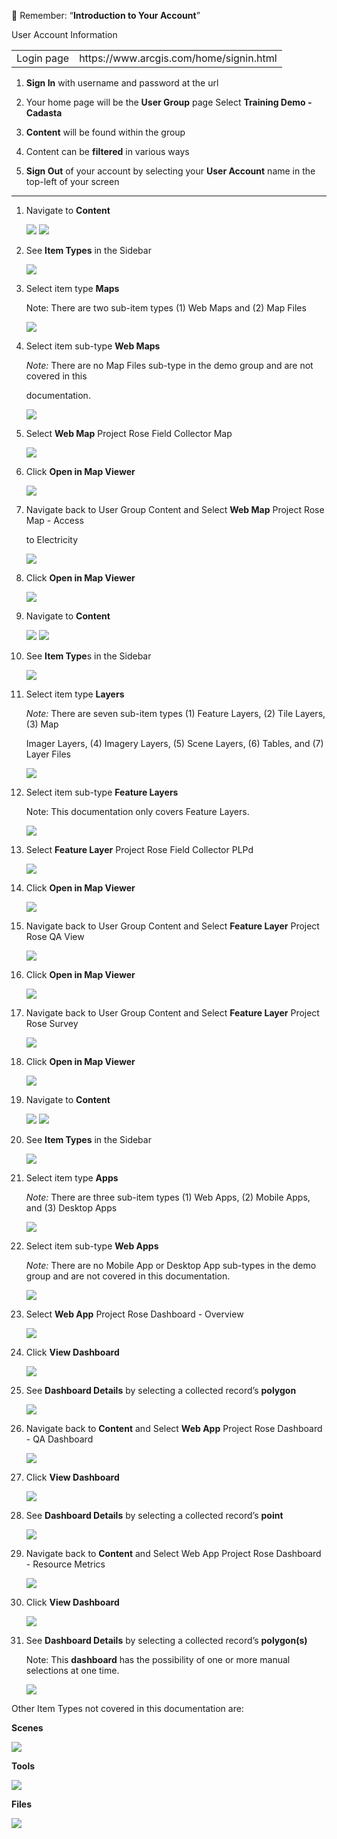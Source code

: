 :arrow_up_small: Remember: “**Introduction to Your Account**”

User Account Information

<table>
    <tr>
    <td>Login page</td>
    <td>https://www.arcgis.com/home/signin.html</td>
  </tr></table>

1. **Sign In** with username and password at the url

2. Your home page will be the **User Group** page
   Select **Training Demo - Cadasta**

3. **Content** will be found within the group

4. Content can be **filtered** in various ways

5. **Sign Out** of your account by selecting your **User Account** name in the top-left of your screen

---

1.  Navigate to **Content**

    ![](imgs/image11.jpg)
    ![](imgs/image6.jpg)

2.  See **Item Types** in the Sidebar

    ![](imgs/image9.jpg)

3.  Select item type **Maps**

    Note: There are two sub-item types (1) Web Maps and (2) Map Files

    ![](imgs/image5.jpg)

4.  Select item sub-type **Web Maps**

    _Note:_ There are no Map Files sub-type in the demo group and are not covered in this

    documentation.

    ![](imgs/image22.jpg)

5.  Select **Web Map** Project Rose Field Collector Map

    ![](imgs/image1.jpg)

6.  Click **Open in Map Viewer**

    ![](imgs/image8.jpg)

7.  Navigate back to User Group Content and Select **Web Map** Project Rose Map - Access

    to Electricity

    ![](imgs/image4.jpg)

8.  Click **Open in Map Viewer**

    ![](imgs/image15.jpg)

9.  Navigate to **Content**

    ![](imgs/image11.jpg)
    ![](imgs/image6.jpg)

10. See **Item Type**s in the Sidebar

    ![](imgs/image9.jpg)

11. Select item type **Layers**

    _Note:_ There are seven sub-item types (1) Feature Layers, (2) Tile Layers, (3) Map

    Imager Layers, (4) Imagery Layers, (5) Scene Layers, (6) Tables, and (7) Layer
    Files

    ![](imgs/image26.jpg)

12. Select item sub-type **Feature Layers**

    Note: This documentation only covers Feature Layers.

    ![](imgs/image28.jpg)

13. Select **Feature Layer** Project Rose Field Collector PLPd

    ![](imgs/image2.jpg)

14. Click **Open in Map Viewer**

    ![](imgs/image18.jpg)

15. Navigate back to User Group Content and Select **Feature Layer** Project Rose QA
    View

    ![](imgs/image25.jpg)

16. Click **Open in Map Viewer**

    ![](imgs/image29.jpg)

17. Navigate back to User Group Content and Select **Feature Layer** Project Rose Survey

    ![](imgs/image20.jpg)

18. Click **Open in Map Viewer**

    ![](imgs/image13.jpg)

19. Navigate to **Content**

    ![](imgs/image11.jpg)
    ![](imgs/image6.jpg)

20. See **Item Types** in the Sidebar

    ![](imgs/image9.jpg)

21. Select item type **Apps**

    _Note:_ There are three sub-item types (1) Web Apps, (2) Mobile Apps, and (3) Desktop Apps

    ![](imgs/image17.jpg)

22. Select item sub-type **Web Apps**

    _Note:_ There are no Mobile App or Desktop App sub-types in the demo group and are not covered in this documentation.

    ![](imgs/image10.jpg)

23. Select **Web App** Project Rose Dashboard - Overview

    ![](imgs/image12.jpg)

24. Click **View Dashboard**

    ![](imgs/image31.jpg)

25. See **Dashboard Details** by selecting a collected record’s **polygon**

    ![](imgs/image7.jpg)

26. Navigate back to **Content** and Select **Web App** Project Rose Dashboard - QA
    Dashboard

    ![](imgs/image12.jpg)

27. Click **View Dashboard**

    ![](imgs/image14.jpg)

28. See **Dashboard Details** by selecting a collected record’s **point**

    ![](imgs/image30.jpg)

29. Navigate back to **Content** and Select Web App Project Rose Dashboard - Resource
    Metrics

    ![](imgs/image12.jpg)

30. Click **View Dashboard**

    ![](imgs/image23.jpg)

31. See **Dashboard Details** by selecting a collected record’s **polygon(s)**

    Note: This **dashboard** has the possibility of one or more manual selections at one time.

    ![](imgs/image19.jpg)

Other Item Types not covered in this documentation are:

**Scenes**

![](imgs/image27.jpg)

**Tools**

![](imgs/image16.jpg)

**Files**

![](imgs/image21.jpg)
